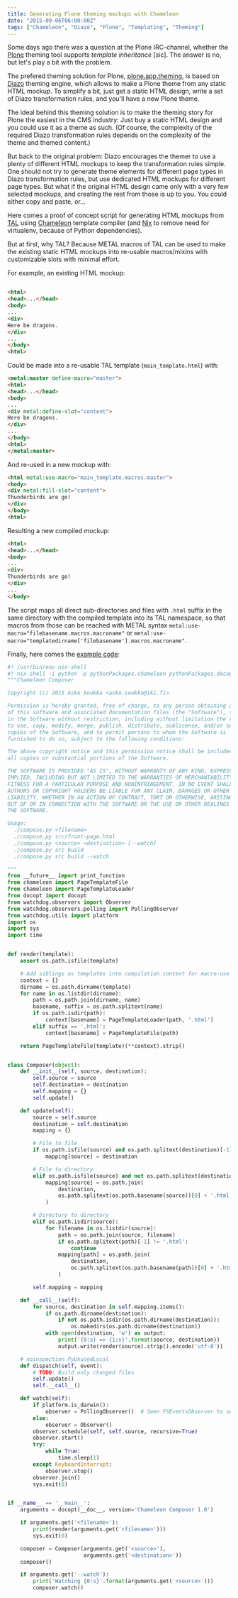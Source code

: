 ```yaml
---
title: Generating Plone theming mockups with Chameleon
date: "2015-09-06T06:00:00Z"
tags: ["Chameleon", "Diazo", "Plone", "Templating", "Theming"]
---
```


Some days ago there was a question at the Plone IRC-channel, whether the
[Plone](https://www.plone.com/) theming tool supports *template
inheritance* \[sic\]. The answer is no, but let\'s play a bit with the
problem.

The prefered theming solution for Plone,
[plone.app.theming](https://pypi.python.org/pypi/plone.app.theming/), is
based on [Diazo](https://docs.diazo.org/) theming engine, which allows
to make a Plone theme from any static HTML mockup. To simplify a bit,
just get a static HTML design, write a set of Diazo transformation
rules, and you\'ll have a new Plone theme.

The ideal behind this theming solution is to make the theming story for
Plone the easiest in the CMS industry: Just buy a static HTML design and
you could use it as a theme as such. (Of course, the complexity of the
required Diazo transformation rules depends on the complexity of the
theme and themed content.)

But back to the original problem: Diazo encourages the themer to use a
plenty of different HTML mockups to keep the transformation rules
simple. One should not try to generate theme elements for different page
types in Diazo transformation rules, but use dedicated HTML mockups for
different page types. But what if the original HTML design came only
with a very few selected mockups, and creating the rest from those is up
to you. You could either copy and paste, or\...

Here comes a proof of concept script for generating HTML mockups from
[TAL](https://en.wikipedia.org/wiki/Template_Attribute_Language) using
[Chameleon](https://pypi.python.org/pypi/Chameleon) template compiler
(and [Nix](https://nixos.org/nix/) to remove need for virtualenv,
because of Python dependencies).

But at first, why TAL? Because METAL macros of TAL can be used to make
the existing static HTML mockups into re-usable macros/mixins with
customizable slots with minimal effort.

For example, an existing HTML mockup:

```html

<html>
<head>...</head>
<body>
...
<div>
Here be dragons.
</div>
...
</body>
<html>
```

Could be made into a re-usable TAL template (`main_template.html`) with:

```html
<metal:master define-macro="master">
<html>
<head>...</head>
<body>
...
<div metal:define-slot="content">
Here be dragons.
</div>
...
</body>
<html>
</metal:master>
```

And re-used in a new mockup with:

```html
<html metal:use-macro="main_template.macros.master">
<body>
<div metal:fill-slot="content">
Thunderbirds are go!
</div>
</body>
<html>
```

Resulting a new compiled mockup:

```html
<html>
<head>...</head>
<body>
...
<div>
Thunderbirds are go!
</div>
...
</body>
```

The script maps all direct sub-directories and files with `.html` suffix
in the same directory with the compiled template into its TAL namespace,
so that macros from those can be reached with METAL syntax
`metal:use-macro="filebasename.macros.macroname"` or
`metal:use-macro="templatedirname['filebasename'].macros.macroname"`.

Finally, here comes the [example
code](https://gist.github.com/datakurre/36fd22332baa70033c56):

```python
#! /usr/bin/env nix-shell
#! nix-shell -i python -p pythonPackages.chameleon pythonPackages.docopt pythonPackages.watchdog
"""Chameleon Composer

Copyright (c) 2015 Asko Soukka <asko.soukka@iki.fi>

Permission is hereby granted, free of charge, to any person obtaining a copy
of this software and associated documentation files (the "Software"), to deal
in the Software without restriction, including without limitation the rights
to use, copy, modify, merge, publish, distribute, sublicense, and/or sell
copies of the Software, and to permit persons to whom the Software is
furnished to do so, subject to the following conditions:

The above copyright notice and this permission notice shall be included in
all copies or substantial portions of the Software.

THE SOFTWARE IS PROVIDED "AS IS", WITHOUT WARRANTY OF ANY KIND, EXPRESS OR
IMPLIED, INCLUDING BUT NOT LIMITED TO THE WARRANTIES OF MERCHANTABILITY,
FITNESS FOR A PARTICULAR PURPOSE AND NONINFRINGEMENT. IN NO EVENT SHALL THE
AUTHORS OR COPYRIGHT HOLDERS BE LIABLE FOR ANY CLAIM, DAMAGES OR OTHER
LIABILITY, WHETHER IN AN ACTION OF CONTRACT, TORT OR OTHERWISE, ARISING FROM,
OUT OF OR IN CONNECTION WITH THE SOFTWARE OR THE USE OR OTHER DEALINGS IN
THE SOFTWARE.

Usage:
  ./compose.py <filename>
  ./compose.py src/front-page.html
  ./compose.py <source> <destination> [--watch]
  ./compose.py src build
  ./compose.py src build --watch

"""
from __future__ import print_function
from chameleon import PageTemplateFile
from chameleon import PageTemplateLoader
from docopt import docopt
from watchdog.observers import Observer
from watchdog.observers.polling import PollingObserver
from watchdog.utils import platform
import os
import sys
import time


def render(template):
    assert os.path.isfile(template)

    # Add siblings as templates into compilation context for macro-use
    context = {}
    dirname = os.path.dirname(template)
    for name in os.listdir(dirname):
        path = os.path.join(dirname, name)
        basename, suffix = os.path.splitext(name)
        if os.path.isdir(path):
            context[basename] = PageTemplateLoader(path, '.html')
        elif suffix == '.html':
            context[basename] = PageTemplateFile(path)

    return PageTemplateFile(template)(**context).strip()


class Composer(object):
    def __init__(self, source, destination):
        self.source = source
        self.destination = destination
        self.mapping = {}
        self.update()

    def update(self):
        source = self.source
        destination = self.destination
        mapping = {}

        # File to file
        if os.path.isfile(source) and os.path.splitext(destination)[-1]:
            mapping[source] = destination

        # File to directory
        elif os.path.isfile(source) and not os.path.splitext(destination)[-1]:
            mapping[source] = os.path.join(
                destination,
                os.path.splitext(os.path.basename(source))[0] + '.html'
            )

        # Directory to directory
        elif os.path.isdir(source):
            for filename in os.listdir(source):
                path = os.path.join(source, filename)
                if os.path.splitext(path)[-1] != '.html':
                    continue
                mapping[path] = os.path.join(
                    destination,
                    os.path.splitext(os.path.basename(path))[0] + '.html'
                )

        self.mapping = mapping

    def __call__(self):
        for source, destination in self.mapping.items():
            if os.path.dirname(destination):
                if not os.path.isdir(os.path.dirname(destination)):
                    os.makedirs(os.path.dirname(destination))
            with open(destination, 'w') as output:
                print('{0:s} => {1:s}'.format(source, destination))
                output.write(render(source).strip().encode('utf-8'))

    # noinspection PyUnusedLocal
    def dispatch(self, event):
        # TODO: Build only changed files
        self.update()
        self.__call__()

    def watch(self):
        if platform.is_darwin():
            observer = PollingObserver()  # Seen FSEventsObserver to segfault
        else:
            observer = Observer()
        observer.schedule(self, self.source, recursive=True)
        observer.start()
        try:
            while True:
                time.sleep(1)
        except KeyboardInterrupt:
            observer.stop()
        observer.join()
        sys.exit(0)


if __name__ == '__main__':
    arguments = docopt(__doc__, version='Chameleon Composer 1.0')

    if arguments.get('<filename>'):
        print(render(arguments.get('<filename>')))
        sys.exit(0)

    composer = Composer(arguments.get('<source>'),
                        arguments.get('<destination>'))
    composer()

    if arguments.get('--watch'):
        print('Watching {0:s}'.format(arguments.get('<source>')))
        composer.watch()
```
